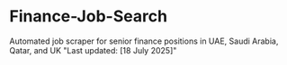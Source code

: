 # Finance-Job-Search
Automated job scraper for senior finance positions in UAE, Saudi Arabia, Qatar, and UK
"Last updated: [18 July 2025]"
